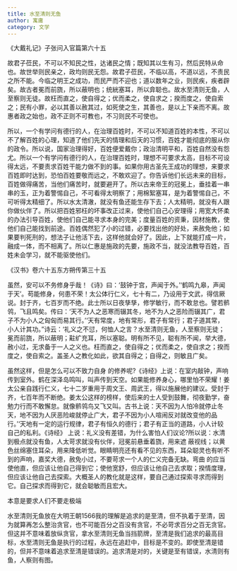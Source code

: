 ```yaml
---
title: 水至清则无鱼
author: 寓庸
category: 文学
---
```

《大戴礼记》子张问入官篇第六十五

故君子莅民，不可以不知民之性，达诸民之情；既知其以生有习，然后民特从命也。故世举则民亲之，政均则民无怨。故君子莅民，不临以高，不道以远，不责民之所不能。今临之明王之成功，而民严而不迎也；道以数年之业，则民疾，疾者辟矣。故古者冕而前旒，所以蔽明也；统絖塞耳，所以弇聪也。故水至清则无鱼，人至察则无徒。故枉而直之，使自得之；优而柔之，使自求之；揆而度之，使自索之；民有小罪，必以其善以赦其过，如死使之生，其善也，是以上下亲而不离。故惠者政之始也，政不正则不可教也，不习则民不可使也。

 所以，一个有学问有德行的人，在治理百姓时，不可以不知道百姓的本性，不可以不了解百姓的心理，知道了他们先天的情理和后天的习惯，百姓才能彻底的服从你的政令。所以说，国家治理得好，百姓便爱戴你；政治清明平和，百姓自然没有怨尤。所以一个有学问有德行的人，在治理百姓时，理想不可要求太高，目标不可设得太远，不要责求百姓干能力做不到的事。如果你用古圣先王成功的理想，来要求百姓即时达到，恐怕百姓要敬而远之，不敢欢迎了。你告诉他们长远未来的目标，百姓做得痛苦，当他们痛苦时，就要避开了。所以古来帝王的冠冕上，垂挂着一串串的玉，正为着警惕自己，不可看得太明察了；用棉絮塞耳，是为着警惕自己，不可听得太精细了。所以水太清澈，就没有鱼还能生存下去；人太精明，就没有人跟你做伙伴了。所以把百姓邪枉的坏事改正过来，使他们自己心安理得；用宽大怀柔的办法引导百姓，使他们自己能寻求本身的完美；度量百姓的资秉，因材施教，使他们自己能找到前途。百姓偶然犯了小的过错，必要找出他的好处，来赦免他；如果要判死刑的，想法子让他活下去，这样他就会好了。因此，上下就能打成一片，融成一体，而不相离了。所以仁惠是施政的先要，施政不当，就没法教导百姓，百姓未会学习，就不能驱使他们。

 《汉书》卷六十五东方朔传第三十五

虽然，安可以不务修身乎哉！《诗》曰：‘鼓钟于宫，声闻于外。’‘鹤鸣九皋，声闻于天’。苟能修身，何患不荣！太公体行仁义，七十有二，乃设用于文武，得信厥说。封于齐，七百岁而不绝。此士所以日夜孳孳，修学敏行，而不敢怠也。譬若鹡鸰，飞且鸣矣。传曰：‘天不为人之恶寒而辍其冬，地不为人之恶险而辍其广，君子不为小人之匈匈而易其行。’‘天有常度，地有常形，君子有常行；君子道其常，小人计其功。”诗云：‘礼义之不愆，何恤人之言？水至清则无鱼，人至察则无徒；冕而前旒，所以蔽明；黈纩充耳，所以塞聪。明有所不见，聪有所不闻，举大德，赦小过，无求备于一人之义也。枉而直之，使自得之；优而柔之，使自求之；揆而度之，使自索之。盖圣人之教化如此，欲其自得之；自得之，则敏且广矣。

 虽然这样，但是怎么可以不致力自身 的修养呢?《诗经》上说：在室内敲钟，声响传到室外。鹤在深泽岛鸣叫，叫声传到天空。如果能修养身心，哪里怕不荣耀！姜太公亲自践行仁义，七十二岁重用于周文王、周武王，得以施展他的建议。受封于齐，七百年而不断绝。姜太公这样的榜样，使后来的士人受到鼓舞，彻夜勤学，奋勉力行而不敢懈怠。就像鹡鸰鸟又飞又叫。古书上说：天不因为人怕冷就停止冬天，地不因为人厌恶险峻就停止广大，君子不因为小人喧闹反对就改变他的品行。’‘天地有一定的运行规律，君子有恒久的德行；君子有正当的道路，小人计较自己的私利。《诗经》 上说：礼义没有差错，为什么害怕人们议论?所以说：水清到极点就没有鱼，人太苛求就没有伙伴，冠冕前悬垂着旒，用来遮 蔽视线；以黄色丝绵塞住耳朵，用来降低听觉。眼睛明亮还有看不见的东西，耳朵聪灵也有听不到的声响，嘉奖大德，赦免小过，不要苛求一个人的仁义完备无缺。弯曲 的应当使他直，但应该让他自己得到它；使他宽舒，但应该让他自己去求取；揆情度理，但应该让他自己去探索。大概圣人的教化就是这样，要自己通过探索寻求而得到它。自己探求而得到它，就会聪敏而且宏大。

 本意是要求人们不要走极端

 水至清则无鱼放在大明王朝1566我的理解是追求的是至清，但不执着于至清，因为就算再怎么整治贪官，也不可能百分之百没有贪官，不必苛求百分之百无贪官。但这并不意味着放纵贪官，拿水至清则无鱼当挡箭牌，至清是我们追求的最高目标，水至清则无鱼是执行的过程，永远在追赶中，目标是不变的。即使至清是错的，但并不意味着追求至清是错误的。追求清是对的，关键是至有错误，水清则有鱼，人察则有图。